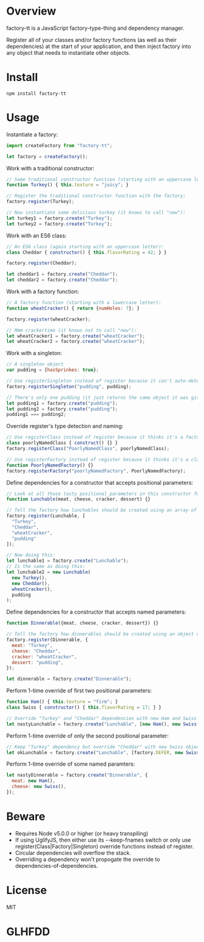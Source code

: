 # Overview

factory-tt is a JavaScript factory-type-thing and dependency manager.

Register all of your classes and/or factory functions (as well as their dependencies) at the start of your application, and then inject factory into any object that needs to instantiate other objects.

# Install

```
npm install factory-tt
```

# Usage

Instantiate a factory:

```js
import createFactory from "factory-tt";

let factory = createFactory();
```

Work with a traditional constructor:

```js
// Some traditional constructor function (starting with an uppercase letter):
function Turkey() { this.texture = "juicy"; }

// Register the traditional constructor function with the factory:
factory.register(Turkey);

// Now instantiate some delicious turkey (it knows to call "new"):
let turkey1 = factory.create("Turkey");
let turkey2 = factory.create("Turkey");
```

Work with an ES6 class:

```js
// An ES6 class (again starting with an uppercase letter):
class Cheddar { constructor() { this.flavorRating = 42; } }

factory.register(Cheddar);

let cheddar1 = factory.create("Cheddar");
let cheddar2 = factory.create("Cheddar");
```

Work with a factory function:

```js
// A factory function (starting with a lowercase letter):
function wheatCracker() { return {numHoles: 7}; }

factory.register(wheatCracker);

// Mmm crackertime (it knows not to call "new"):
let wheatCracker1 = factory.create("wheatCracker");
let wheatCracker2 = factory.create("wheatCracker");
```

Work with a singleton:

```js
// A singleton object
var pudding = {hasSprinkes: true};

// Use registerSingleton instead of register because it can't auto-detect name
factory.registerSingleton("pudding", pudding);

// There's only one pudding (it just returns the same object it was given):
let pudding1 = factory.create("pudding");
let pudding2 = factory.create("pudding");
pudding1 === pudding2;
```

Override register's type detection and naming:

```js
// Use registerClass instead of register because it thinks it's a factoryFn
class poorlyNamedClass { construct() {} }
factory.registerClass("PoorlyNamedClass", poorlyNamedClass);

// Use registerFactory instead of register because it thinks it's a class
function PoorlyNamedFactory() {}
factory.registerFactory("poorlyNamedFactory", PoorlyNamedFactory);
```

Define dependencies for a constructor that accepts positional parameters:

```js
// Look at all those tasty positional parameters in this constructor function!
function Lunchable(meat, cheese, cracker, dessert) {}

// Tell the factory how lunchables should be created using an array of strings
factory.register(Lunchable, [
  "Turkey",
  "Cheddar",
  "wheatCracker",
  "pudding"
]);

// Now doing this:
let lunchable1 = factory.create("Lunchable");
// Is the same as doing this:
let lunchable2 = new Lunchable(
  new Turkey(),
  new Cheddar(),
  wheatCracker(),
  pudding
);
```

Define dependencies for a constructor that accepts named parameters:

```js
function Dinnerable({meat, cheese, cracker, dessert}) {}

// Tell the factory how dinnerables should be created using an object of strings
factory.register(Dinnerable, {
  meat: "Turkey",
  cheese: "Cheddar",
  cracker: "wheatCracker",
  dessert: "pudding",
});

let dinnerable = factory.create("Dinnerable");
```

Perform 1-time override of first two positional parameters:

```js
function Ham() { this.texture = "firm"; }
class Swiss { constructor() { this.flavorRating = 17; } }

// Override "Turkey" and "Cheddar" dependencies with new Ham and Swiss objects
let nastyLunchable = factory.create("Lunchable", [new Ham(), new Swiss()]);
```

Perform 1-time override of only the second positional parameter:

```js
// Keep "Turkey" dependency but override "Cheddar" with new Swiss object
let okLunchable = factory.create("Lunchable", [factory.DEFER, new Swiss()]);
```

Perform 1-time override of some named paramters:

```js
let nastyDinnerable = factory.create("Dinnerable", {
  meat: new Ham(), 
  cheese: new Swiss(),
});
```

# Beware

* Requires Node v5.0.0 or higher (or heavy transpiling)
* If using UglifyJS, then either use its --keep-fnames switch or only use register(Class|Factory|Singleton) override functions instead of register.
* Circular dependencies will overflow the stack.
* Overriding a dependency won't propogate the override to dependencies-of-dependencies.

# License

MIT

# GLHFDD
